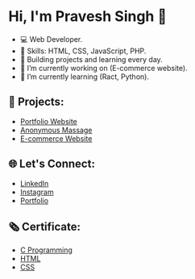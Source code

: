 # Hi, I'm Pravesh Singh 👋

- 💻 Web Developer.
- 🌟 Skills: HTML, CSS, JavaScript, PHP.
- 🚀 Building projects and learning every day.
- 🔭 I’m currently working on (E-commerce website).
- 🌱 I’m currently learning (Ract, Python).
<!--- 🤔 I’m looking for help.-->

## 🌟 Projects:
- [Portfolio Website](https://pravesh.lovestoblog.com)
- [Anonymous Massage](https://pravesh.lovestoblog.com/Anynamous/anynamous.html)
- [E-commerce Website](https://pravesh.lovestoblog.com/Shop/shop.php)

## 🌐 Let's Connect:
- [LinkedIn](https://www.linkedin.com/in/praveshpatel?trk=contact-info)
- [Instagram](https://www.instagram.com/iapravesh?igsh=bTY2cjNoY2N2amc2)
- [Portfolio](https://pravesh.lovestoblog.com)

## 🗞️ Certificate:
- [C Programming](https://www.linkedin.com/in/praveshpatel?trk=contact-info)
- [HTML](https://www.instagram.com/iapravesh?igsh=bTY2cjNoY2N2amc2)
- [CSS](https://pravesh.lovestoblog.com)


<!--
**iapravesh/iapravesh** is a ✨ _special_ ✨ repository because its `README.md` (this file) appears on your GitHub profile.

Here are some ideas to get you started:
-->


<!-- 👯 I’m looking to collaborate on ... --> 
<!-- 💬 Ask me about ...
- 📫 How to reach me: ...
- 😄 Pronouns: ...
- ⚡ Fun fact: ...-->

